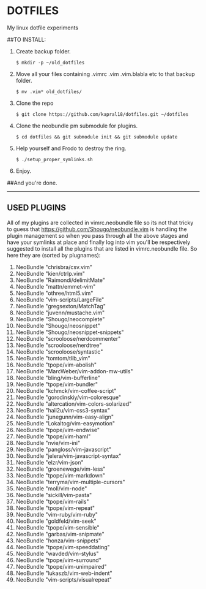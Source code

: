 DOTFILES
========

My linux dotfile experiments


##TO INSTALL:
1. Create backup folder.

    ```
    $ mkdir -p ~/old_dotfiles
    ```        
2. Move all your files containing .vimrc .vim .vim.blabla etc to that backup folder.
    
    ```
    $ mv .vim* old_dotfiles/
    ```
3. Clone the repo
    
    ```
    $ git clone https://github.com/kapral18/dotfiles.git ~/dotfiles
    ```
4. Clone the neobundle pm submodule for plugins.
    
    ```
    $ cd dotfiles && git submodule init && git submodule update
    ```
5. Help yourself and Frodo to destroy the ring.
    
    ```
    $ ./setup_proper_symlinks.sh
    ```
6. Enjoy.

##And you're done.

- - -

## USED PLUGINS

All of my plugins are collected in vimrc.neobundle file so its not that
tricky to guess that <https://github.com/Shougo/neobundle.vim> is handling the plugin
management so when you pass through all the above stages and have your symlinks at
place and finally log into vim you'll be respectively suggested to install all the plugins
that are listed in vimrc.neobundle file. So here they are (sorted by plugnames):

1. NeoBundle "chrisbra/csv.vim"
1. NeoBundle "kien/ctrlp.vim"
1. NeoBundle "Raimondi/delimitMate"
1. NeoBundle "mattn/emmet-vim"
1. NeoBundle "othree/html5.vim"
1. NeoBundle "vim-scripts/LargeFile"
1. NeoBundle "gregsexton/MatchTag"
1. NeoBundle "juvenn/mustache.vim"
1. NeoBundle "Shougo/neocomplete"
1. NeoBundle "Shougo/neosnippet"
1. NeoBundle "Shougo/neosnippet-snippets"
1. NeoBundle "scrooloose/nerdcommenter"
1. NeoBundle "scrooloose/nerdtree"
1. NeoBundle "scrooloose/syntastic"
1. NeoBundle "tomtom/tlib_vim"
1. NeoBundle "tpope/vim-abolish"
1. NeoBundle "MarcWeber/vim-addon-mw-utils"
1. NeoBundle "bling/vim-bufferline"
1. NeoBundle "tpope/vim-bundler"
1. NeoBundle "kchmck/vim-coffee-script"
1. NeoBundle "gorodinskiy/vim-coloresque"
1. NeoBundle "altercation/vim-colors-solarized"
1. NeoBundle "hail2u/vim-css3-syntax"
1. NeoBundle "junegunn/vim-easy-align"
1. NeoBundle "Lokaltog/vim-easymotion"
1. NeoBundle "tpope/vim-endwise"
1. NeoBundle "tpope/vim-haml"
1. NeoBundle "nvie/vim-ini"
1. NeoBundle "pangloss/vim-javascript"
1. NeoBundle "jelera/vim-javascript-syntax"
1. NeoBundle "elzr/vim-json"
1. NeoBundle "groenewege/vim-less"
1. NeoBundle "tpope/vim-markdown"
1. NeoBundle "terryma/vim-multiple-cursors"
1. NeoBundle "moll/vim-node"
1. NeoBundle "sickill/vim-pasta"
1. NeoBundle "tpope/vim-rails"
1. NeoBundle "tpope/vim-repeat"
1. NeoBundle "vim-ruby/vim-ruby"
1. NeoBundle "goldfeld/vim-seek"
1. NeoBundle "tpope/vim-sensible"
1. NeoBundle "garbas/vim-snipmate"
1. NeoBundle "honza/vim-snippets"
1. NeoBundle "tpope/vim-speeddating"
1. NeoBundle "wavded/vim-stylus"
1. NeoBundle "tpope/vim-surround"
1. NeoBundle "tpope/vim-unimpaired"
1. NeoBundle "lukaszb/vim-web-indent"
1. NeoBundle "vim-scripts/visualrepeat"
